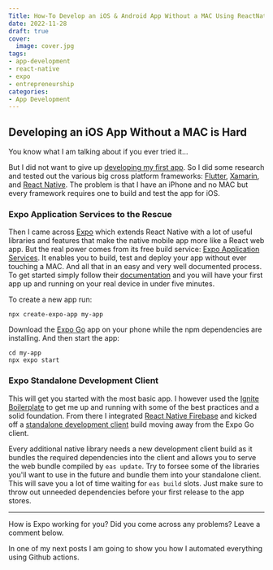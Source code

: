 ```yaml
---
Title: How-To Develop an iOS & Android App Without a MAC Using ReactNative and Expo
date: 2022-11-28
draft: true
cover:
  image: cover.jpg
tags:
- app-development
- react-native
- expo
- entrepreneurship
categories:
- App Development
---
```


## Developing an iOS App Without a MAC is Hard

You know what I am talking about if you ever tried it...  

But I did not want to give up [developing my first app][starting]. So I did some research and tested out the various big cross platform frameworks: [Flutter][flutter], [Xamarin][xamarin], and [React Native][react-native]. The problem is that I have an iPhone and no MAC but every framework requires one to build and test the app for iOS.

### Expo Application Services to the Rescue

Then I came across [Expo][expo] which extends React Native with a lot of useful libraries and features that make the native mobile app more like a React web app. But the real power comes from its free build service: [Expo Application Services][eas]. It enables you to build, test and deploy your app without ever touching a MAC. And all that in an easy and very well documented process. To get started simply follow their [documentation][expo-start] and you will have your first app up and running on your real device in under five minutes.

To create a new app run:

```shell
npx create-expo-app my-app
```

Download the [Expo Go][expo-go] app on your phone while the npm dependencies are installing. And then start the app:

```shell
cd my-app
npx expo start
```

### Expo Standalone Development Client

This will get you started with the most basic app. I however used the [Ignite Boilerplate][ignite] to get me up and running with some of the best practices and a solid foundation. From there I integrated [React Native Firebase][rnfirebase] and kicked off a [standalone development client][devclient] build moving away from the Expo Go client.

Every additional native library needs a new development client build as it bundles the required dependencies into the client and allows you to serve the web bundle compiled by `eas update`. Try to forsee some of the libraries you'll want to use in the future and bundle them into your standalone client. This will save you a lot of time waiting for `eas build` slots. Just make sure to throw out unneeded dependencies before your first release to the app stores.

---

How is Expo working for you? Did you come across any problems? Leave a comment below.

In one of my next posts I am going to show you how I automated everything using Github actions.

 <!-- TODO: add link to next blog post about github actions -->

[starting]: ../how-i-started-working-on-my-dream-beside-my-main-job
[flutter]: https://flutter.dev/
[xamarin]: https://dotnet.microsoft.com/en-us/apps/xamarin
[react-native]: https://reactnative.dev/
[expo]: https://expo.dev/
[eas]: https://expo.dev/eas
[expo-start]: https://docs.expo.dev/get-started/create-a-new-app/
[expo-go]: https://expo.dev/client
[ignite]: https://github.com/infinitered/ignite
[rnfirebase]: https://rnfirebase.io/
[devclient]: https://docs.expo.dev/development/create-development-builds/
